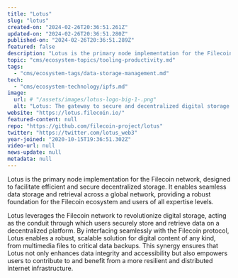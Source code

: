 ```yaml
---
title: "Lotus"
slug: "lotus"
created-on: "2024-02-26T20:36:51.261Z"
updated-on: "2024-02-26T20:36:51.280Z"
published-on: "2024-02-26T20:36:51.289Z"
featured: false
description: "Lotus is the primary node implementation for the Filecoin network, designed to facilitate efficient and secure decentralized storage."
topic: "cms/ecosystem-topics/tooling-productivity.md"
tags:
  - "cms/ecosystem-tags/data-storage-management.md"
tech:
  - "cms/ecosystem-technology/ipfs.md"
image:
  url: # "/assets/images/lotus-logo-big-1-.png"
  alt: "Lotus: The gateway to secure and decentralized digital storage on the Filecoin network."
website: "https://lotus.filecoin.io/"
featured-content: null
repo: "https://github.com/filecoin-project/lotus"
twitter: "https://twitter.com/lotus_web3"
year-joined: "2020-10-15T19:36:51.302Z"
video-url: null
news-update: null
metadata: null
---
```


Lotus is the primary node implementation for the Filecoin network, designed to facilitate efficient and secure decentralized storage. It enables seamless data storage and retrieval across a global network, providing a robust foundation for the Filecoin ecosystem and users of all expertise levels.

Lotus leverages the Filecoin network to revolutionize digital storage, acting as the conduit through which users securely store and retrieve data on a decentralized platform. By interfacing seamlessly with the Filecoin protocol, Lotus enables a robust, scalable solution for digital content of any kind, from multimedia files to critical data backups. This synergy ensures that Lotus not only enhances data integrity and accessibility but also empowers users to contribute to and benefit from a more resilient and distributed internet infrastructure.

